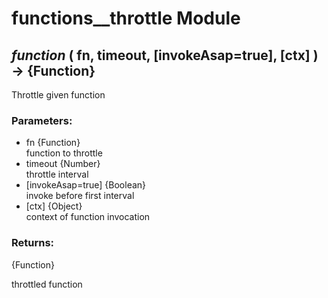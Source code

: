 # functions__throttle Module

## *function* ( fn, timeout, [invokeAsap=true], [ctx] ) → {Function}

Throttle given function

### Parameters:

* fn {Function}<br/>
  function to throttle
* timeout {Number}<br/>
  throttle interval
* [invokeAsap=true] {Boolean}<br/>
  invoke before first interval
* [ctx] {Object}<br/>
  context of function invocation

### Returns:

{Function}

throttled function

